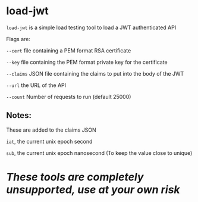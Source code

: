 # load-jwt
`load-jwt` is a simple load testing tool to load a JWT authenticated API

Flags are:

`--cert` file containing a PEM format RSA certificate

`--key` file containing the PEM format private key for the certificate

`--claims` JSON file containing the claims to put into the body of the JWT

`--url` the URL of the API

`--count` Number of requests to run (default 25000)

## Notes:
These are added to the claims JSON

`iat`, the current unix epoch second

`sub`, the current unix epoch nanosecond (To keep the value close to unique)

# *These tools are completely unsupported, use at your own risk*
